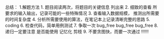 总结：
    1.解题方法
        1. 题目阅读两次，将题目的关键信息 列出来
        2. 细致的查看 所要求的输入输出，记录可能的一些特殊情况
        3. 查看输入数据规模， 推测出所需要的时间复杂度
        4. 分析所需要使用的算法，在笔记本上记录清晰完整的思路
        5. coding
        6. 检查代码，简单用例测试
        7. 争取一次 bug_free  bug_free  bug_free
        8. 递归一定要注意 是否能使用 记忆化 剪枝
        9. 不要贪图快，而要一次通过 !!!!!!
        